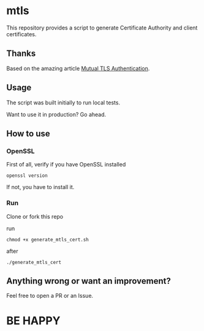 # mtls

This repository provides a script to generate Certificate Authority and client certificates.

## Thanks

Based on the amazing
article [Mutual TLS Authentication](https://www.golinuxcloud.com/mutual-tls-authentication-mtls).

## Usage

The script was built initially to run local tests.

Want to use it in production? Go ahead.

## How to use

### OpenSSL

First of all, verify if you have OpenSSL installed

```shell
openssl version
```

If not, you have to install it.

### Run

Clone or fork this repo

run

```shell
chmod +x generate_mtls_cert.sh
```

after

```shell
./generate_mtls_cert
```

## Anything wrong or want an improvement?

Feel free to open a PR or an Issue.

# BE HAPPY 
